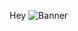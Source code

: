 Hey
<img src="https://cdn.discordapp.com/attachments/967197580096319529/1007795599199969440/unknown.png" alt="Banner">
